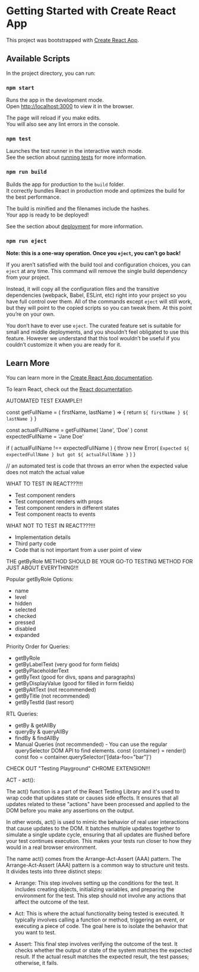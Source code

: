 # Getting Started with Create React App

This project was bootstrapped with
[Create React App](https://github.com/facebook/create-react-app).

## Available Scripts

In the project directory, you can run:

### `npm start`

Runs the app in the development mode.\
Open [http://localhost:3000](http://localhost:3000) to view it in the browser.

The page will reload if you make edits.\
You will also see any lint errors in the console.

### `npm test`

Launches the test runner in the interactive watch mode.\
See the section about [running tests](https://facebook.github.io/create-react-app/docs/running-tests)
for more information.

### `npm run build`

Builds the app for production to the `build` folder.\
It correctly bundles React in production mode and optimizes the build for the best
performance.

The build is minified and the filenames include the hashes.\
Your app is ready to be deployed!

See the section about
[deployment](https://facebook.github.io/create-react-app/docs/deployment) for
more information.

### `npm run eject`

**Note: this is a one-way operation. Once you `eject`, you can’t go back!**

If you aren’t satisfied with the build tool and configuration choices, you can
`eject` at any time. This command will remove the single build dependency from
your project.

Instead, it will copy all the configuration files and the transitive
dependencies (webpack, Babel, ESLint, etc) right into your project so you have
full control over them. All of the commands except `eject` will still work, but
they will point to the copied scripts so you can tweak them. At this point
you’re on your own.

You don’t have to ever use `eject`. The curated feature set is suitable for
small and middle deployments, and you shouldn’t feel obligated to use this
feature. However we understand that this tool wouldn’t be useful if you couldn’t
customize it when you are ready for it.

## Learn More

You can learn more in the
[Create React App documentation](https://facebook.github.io/create-react-app/docs/getting-started).

To learn React, check out the [React documentation](https://reactjs.org/).

AUTOMATED TEST EXAMPLE!!

const getFullName = ( firstName, lastName ) => { return
`${ firstName } ${ lastName }` }

const actualFullName = getFullName( 'Jane', 'Doe' ) const expectedFullName =
'Jane Doe'

if ( actualFullName !== expectedFullName ) { throw new Error(
`Expected ${ expectedFullName } but got ${ actualFullName }` ) }

// an automated test is code that throws an error when the expected value does
not match the actual value

WHAT TO TEST IN REACT???!!!

- Test component renders
- Test component renders with props 
- Test component renders in different states
- Test component reacts to events

WHAT NOT TO TEST IN REACT???!!!

- Implementation details
- Third party code
- Code that is not important from a user point of view

THE getByRole METHOD SHOULD BE YOUR GO-TO TESTING METHOD FOR JUST ABOUT EVERYTHING!!!

Popular getByRole Options:

- name
- level
- hidden
- selected
- checked
- pressed
- disabled
- expanded

Priority Order for Queries:

- getByRole
- getByLabelText (very good for form fields)
- getByPlaceholderText 
- getByText (good for divs, spans and paragraphs)
- getByDisplayValue (good for filled in form fields)
- getByAltText (not recommended)
- getByTitle (not recommended)
- getByTestId (last resort)

RTL Queries:

- getBy & getAllBy
- queryBy & queryAllBy
- findBy & findAllBy
- Manual Queries (not recommended) - 
  You can use the regular querySelector DOM API to find elements.
  const {container} = render(<MyComponent />)
  const foo = container.querySelector('[data-foo="bar"]')

CHECK OUT "Testing Playground" CHROME EXTENSION!!!

ACT - act():

The act() function is a part of the React Testing Library and it's used to wrap code that updates state or causes side effects. It ensures that all updates related to these "actions" have been processed and applied to the DOM before you make any assertions on the output.
      
In other words, act() is used to mimic the behavior of real user interactions that cause updates to the DOM. It batches multiple updates together to simulate a single update cycle, ensuring that all updates are flushed before your test continues execution. This makes your tests run closer to how they would in a real browser environment. 

The name act() comes from the Arrange-Act-Assert (AAA) pattern. The Arrange-Act-Assert (AAA) pattern is a common way to structure unit tests. It divides tests into three distinct steps:

   - Arrange: This step involves setting up the conditions for the test. It includes creating objects, initializing variables, and preparing the environment for the test. This step should not involve any actions that affect the outcome of the test.

   - Act: This is where the actual functionality being tested is executed. It typically involves calling a function or method, triggering an event, or executing a piece of code. The goal here is to isolate the behavior that you want to test.

   - Assert: This final step involves verifying the outcome of the test. It checks whether the output or state of the system matches the expected result. If the actual result matches the expected result, the test passes; otherwise, it fails.
